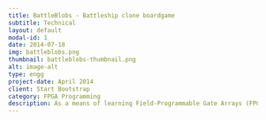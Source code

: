 ```yaml
---
title: BattleBlobs - Battleship clone boardgame
subtitle: Technical
layout: default
modal-id: 1
date: 2014-07-18
img: battleblobs.png
thumbnail: battleblobs-thumbnail.png
alt: image-alt
type: engg
project-date: April 2014
client: Start Bootstrap
category: FPGA Programming
description: As a means of learning Field-Programmable Gate Arrays (FPGA), we were asked to build a board game on the mojo platform, with the specific requirement for the programme to use arithmetic logic unit (ALU) functions of a CPU. The end result is a board game utilizing 4 LED dot matrixes, and two sets of D pads. The user will first place 2 of their own blobs on their left board, and then the game will start, where users will "bomb" each others blobs, revealing a hit or miss at the end of each turn. The FPGA is written in Lucid, a Verilog-based C like language, and the source code can be found here <a href="https://github.com/shajinihubert/BattleBlob">https://github.com/shajinihubert/BattleBlob</a>
---
```

